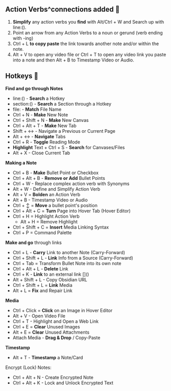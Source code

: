## Action Verbs^connections added 🧭
1. **Simplify** any action verbs you **find** with Alt/Ctrl + W and Search up with line:().
2. Point an arrow from any Action Verbs to a noun or gerund (verb ending with -ing)
3. Ctrl + L **to copy paste** the link towards another note and/or within the note.
4. Alt + V to open any video file or Ctrl + T to open any video link you paste into a note and then Alt + B to Timestamp Video or Audio.

## Hotkeys 🧭

**Find and go through Notes**
- line:() - **Search** a Hotkey 
- section:() - **Search** a Section through a Hotkey
- file: - **Match** File Name
- Ctrl + N - **Make** New Note
- Ctrl + Shift + N - **Make** New Canvas
- Ctrl + Alt + T - **Make** New Tab
- Shift + ↔ - Navigate a Previous or Current Page
- Alt + ↔ - **Navigate** Tabs
- Ctrl + R - **Toggle** Reading Mode
- **Highlight** Text + Ctrl + S - **Search** for Canvases/Files
- Alt + X - Close Current Tab

**Making a Note**
- Ctrl + B - **Make** Bullet Point or Checkbox
- Ctrl + Alt + B - **Remove or Add** Bullet Points
- Ctrl + W - Replace complex action verb with Synonyms
- Alt + W - Define and Simplify Action Verb
- Alt + V = **Bolden** an Action Verb
- Alt + B - Timestamp Video or Audio
- Ctrl + ↕ = **Move** a bullet point's position
- Ctrl + Alt + C = **Turn** Page into Hover Tab (Hover Editor)
- Ctrl + H = Highlight Action Verb
    - Alt + H = Remove Highlight
- Ctrl + Shift + C = **Insert** Media Linking Syntax
- Ctrl + P = Command Palette

**Make and go** through links
- Ctrl + L - **Carry** Link to another Note (Carry-Forward)
- Ctrl + Shift + L - **Link** Info from a Source (Carry-Forward)
- Ctrl + Tab = Transform Bullet Note into its own note
- Ctrl + Alt + L - **Delete** Link
- Ctrl + K - **Link** to an external link []\()
- Alt + Shift + L - Copy Obsidian URL
- Ctrl + Shift + L = **Link** Media
- Alt + L = **Fix** and Repair Link

**Media**
- Ctrl + Click = **Click** on an Image in Hover Editor
- Alt + V - Open Video File
- Ctrl + T - Highlight and Open a Web Link
- Ctrl + E = **Clear** Unused Images
- Alt + E = **Clear** Unused Attachments
- Attach Media - **Drag & Drop** / Copy-Paste

**Timestamp**
- Alt + T - **Timestamp** a Note/Card

Encrypt (Lock) Notes:
- Ctrl + Alt + N - Create Encrypted Note
- Ctrl + Alt + K - Lock and Unlock Encrypted Text

